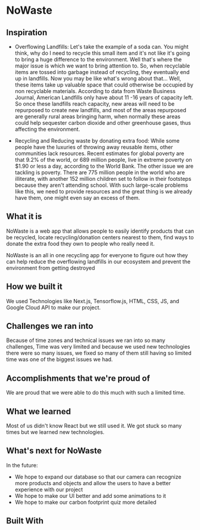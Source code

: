 # NoWaste

## Inspiration
- Overflowing Landfills: Let's take the example of a soda can. You might think, why do I need to recycle this small item and it's not like it's going to bring a huge difference to the environment. Well that's where the major issue is which we want to bring attention to. So, when recyclable items are tossed into garbage instead of recycling, they eventually end up in landfills. Now you may be like what's wrong about that… Well, these items take up valuable space that could otherwise be occupied by non recyclable materials. According to data from Waste Business Journal, American Landfills only have about 11 -16 years of capacity left. So once these landfills reach capacity, new areas will need to be repurposed to create new landfills, and most of the areas repurposed are generally rural areas bringing harm, when normally these areas could help sequester carbon dioxide and other greenhouse gases, thus affecting the environment.

- Recycling and Reducing waste by donating extra food: While some people have the luxuries of throwing away reusable items, other communities lack resources. Recent estimates for global poverty are that 9.2% of the world, or 689 million people, live in extreme poverty on $1.90 or less a day, according to the World Bank. The other issue we are tackling is poverty. There are 775 million people in the world who are illiterate, with another 152 million children set to follow in their footsteps because they aren't attending school. With such large-scale problems like this, we need to provide resources and the great thing is we already have them, one might even say an excess of them.

## What it is
NoWaste is a web app that allows people to easily identify products that can be recycled, locate recycling/donation centers nearest to them, find ways to donate the extra food they own to people who really need it.

NoWaste is an all in one recycling app for everyone to figure out how they can help reduce the overflowing landfills in our ecosystem and prevent the environment from getting destroyed

## How we built it
We used Technologies like Next.js, Tensorflow.js, HTML, CSS, JS, and Google Cloud API to make our project.

## Challenges we ran into
Because of time zones and technical issues we ran into so many challenges, Time was very limited and because we used new technologies there were so many issues, we fixed so many of them still having so limited time was one of the biggest issues we had.

## Accomplishments that we're proud of
We are proud that we were able to do this much with such a limited time.

## What we learned
Most of us didn't know React but we still used it. We got stuck so many times but we learned new technologies.

## What's next for NoWaste
In the future:

- We hope to expand our database so that our camera can recognize more products and objects and allow the users to have a better experience with our project
- We hope to make our UI better and add some animations to it
- We hope to make our carbon footprint quiz more detailed

## Built With
